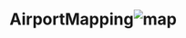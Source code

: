 # AirportMapping![map](https://github.com/bpawlin1/AirportMapping/assets/47511183/faca5132-f558-41f9-9bc7-981843e08139)
